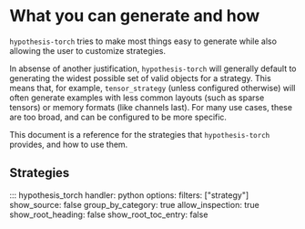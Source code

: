 # What you can generate and how

`hypothesis-torch` tries to make most things easy to generate while also allowing the user to customize strategies.

In absense of another justification, `hypothesis-torch` will generally default to generating the widest possible set
of valid objects for a strategy. This means that, for example, `tensor_strategy` (unless configured otherwise) will 
often generate examples with less common layouts (such as sparse tensors) or memory formats (like channels last). For
many use cases, these are too broad, and can be configured to be more specific.

This document is a reference for the strategies that `hypothesis-torch` provides, and how to use them.

## Strategies

::: hypothesis_torch
    handler: python 
    options:
        filters: ["strategy"]
        show_source: false
        group_by_category: true
        allow_inspection: true
        show_root_heading: false
        show_root_toc_entry: false
